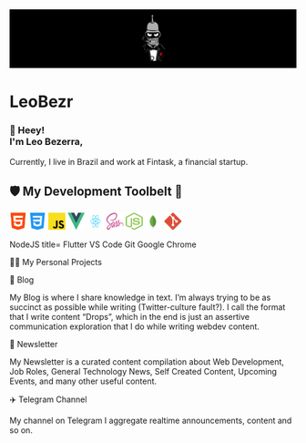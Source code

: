 <img src="./assets/bezrbanner.jpg"/>

<h1>LeoBezr</h1>

<h3>👋  Heey!<br/>
I'm Leo Bezerra,</h3>
Currently, I live in Brazil and work at Fintask, a financial startup.

<h2>🛡 My Development Toolbelt 🏹</h2>
<img src="assets/html.svg" width="30" height="30" /> <img src="assets/css-3.svg" width="30" height="30" /> <img src="assets/javascript.svg" width="30" height="30" />
<img src="assets/vue.svg" width="30" height="30" /> <img src="assets/react.svg" width="30" height="30" /> <img src="assets/sass.svg" width="30" height="30" />
<img src="assets/node.svg" width="30" height="30" /> <img src="assets/mongodb.svg" width="30" height="30" /> <img src="assets/git.svg" width="30" height="30" />


 NodeJS     title=    Flutter    VS Code    Git    Google Chrome


👨‍💻   My Personal Projects

📝  Blog

My Blog is where I share knowledge in text. I’m always trying to be as succinct as possible while writing (Twitter-culture fault?). I call the format that I write content “Drops”, which in the end is just an assertive communication exploration that I do while writing webdev content.

📰  Newsletter

My Newsletter is a curated content compilation about Web Development, Job Roles, General Technology News, Self Created Content, Upcoming Events, and many other useful content.

✈️  Telegram Channel

My channel on Telegram I aggregate realtime announcements, content and so on.
